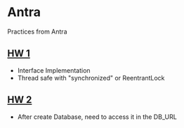 # Antra
Practices from Antra

## [HW 1](https://github.com/huypham0427/Antra/tree/master/HW1)
- Interface Implementation
- Thread safe with "synchronized" or ReentrantLock

## [HW 2](https://github.com/huypham0427/Antra/tree/master/HW2)
- After create Database, need to access it in the DB_URL

